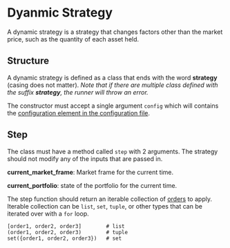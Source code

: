 # Dyanmic Strategy

A dynamic strategy is a strategy that changes factors other than the market price, such as the quantity of each asset held.

## Structure

A dynamic strategy is defined as a class that ends with the word **strategy** (casing does not matter). _Note that if there are multiple class defined with the suffix **strategy**, the runner will throw an error._

The constructor must accept a single argument `config` which will contains the [configuration element in the configuration file](../config_files.md#Strategies).

## Step 

The class must have a method called `step` with 2 arguments. The strategy should not modify any of the inputs that are passed in.

**current_market_frame**: Market frame for the current time.

**current_portfolio**: state of the portfolio for the current time.

The step function should return an iterable collection of [orders](../market/orders.md) to apply. Iterable collection can be `list`, `set`, `tuple`, or other types that can be iterated over with a `for` loop.

    [order1, order2, order3]        # list
    (order1, order2, order3)        # tuple
    set({order1, order2, order3})   # set